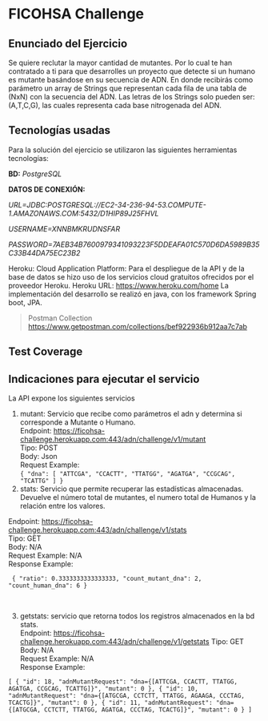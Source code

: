 # FICOHSA Challenge

## Enunciado del Ejercicio
Se quiere reclutar la mayor cantidad de mutantes. Por lo cual te han contratado a ti para que desarrolles un proyecto que detecte si un humano es mutante basándose en su secuencia de ADN.
En donde recibirás como parámetro un array de Strings que representan cada fila de una tabla de (NxN) con la secuencia del ADN. Las letras de los Strings solo pueden ser: (A,T,C,G), las cuales representa cada base nitrogenada del ADN.
## Tecnologías usadas
Para la solución del ejercicio se utilizaron las siguientes herramientas tecnologías:

**BD:** *PostgreSQL*

**DATOS DE CONEXIÓN:**

*URL=JDBC:POSTGRESQL://EC2-34-236-94-53.COMPUTE-1.AMAZONAWS.COM:5432/D1HIP89J25FHVL*

*USERNAME=XNNBMKRUDNSFAR*

*PASSWORD=7AEB34B7600979341093223F5DDEAFA01C570D6DA5989B35C33B44DA75EC23B2*

Heroku: Cloud Application Platform: Para el despliegue de la API y de la base de datos se hizo uso de los servicios cloud gratuitos ofrecidos por el proveedor Heroku.
Heroku URL: https://www.heroku.com/home
La implementación del desarrollo se realizó en java, con los framework Spring boot, JPA.


> Postman Collection
https://www.getpostman.com/collections/bef922936b912aa7c7ab

## Test Coverage


## Indicaciones para ejecutar el servicio

La API expone los siguientes servicios

1) mutant: Servicio que recibe como parámetros el adn y determina si corresponde a Mutante o Humano. <br>
Endpoint: https://ficohsa-challenge.herokuapp.com:443/adn/challenge/v1/mutant<br>
Tipo: POST<br>
Body: Json<br>
Request Example:<br>
`
{
    "dna": [
        "ATTCGA",
        "CCACTT",
        "TTATGG",
        "AGATGA",
        "CCGCAG",
        "TCATTG"
    ]
}
`
   <br>
2)	stats: Servicio que permite recuperar las estadísticas almacenadas. Devuelve el número total de mutantes, el numero total de Humanos y la relación entre los valores.<br>

Endpoint: https://ficohsa-challenge.herokuapp.com:443/adn/challenge/v1/stats<br>
Tipo: GET <br>
Body: N/A<br>
Request Example: N/A<br>
Response Example:<br>

`
{
    "ratio": 0.3333333333333333,
    "count_mutant_dna": 2,
    "count_human_dna": 6
}`

<br>

3) getstats: servicio que retorna todos los registros almacenados en la bd stats.<br>
Endpoint: https://ficohsa-challenge.herokuapp.com:443/adn/challenge/v1/getstats
Tipo: GET<br>
Body: N/A<br>
Request Example: N/A<br>
Response Example:<br>

`
[
    {
        "id": 18,
        "adnMutantRequest": "dna={[ATTCGA, CCACTT, TTATGG, AGATGA, CCGCAG, TCATTG]}",
        "mutant": 0
    },
    {
        "id": 10,
        "adnMutantRequest": "dna={[ATGCGA, CCTCTT, TTATGG, AGAAGA, CCCTAG, TCACTG]}",
        "mutant": 0
    },
    {
        "id": 11,
        "adnMutantRequest": "dna={[ATGCGA, CCTCTT, TTATGG, AGATGA, CCCTAG, TCACTG]}",
        "mutant": 0
    }
]
`

